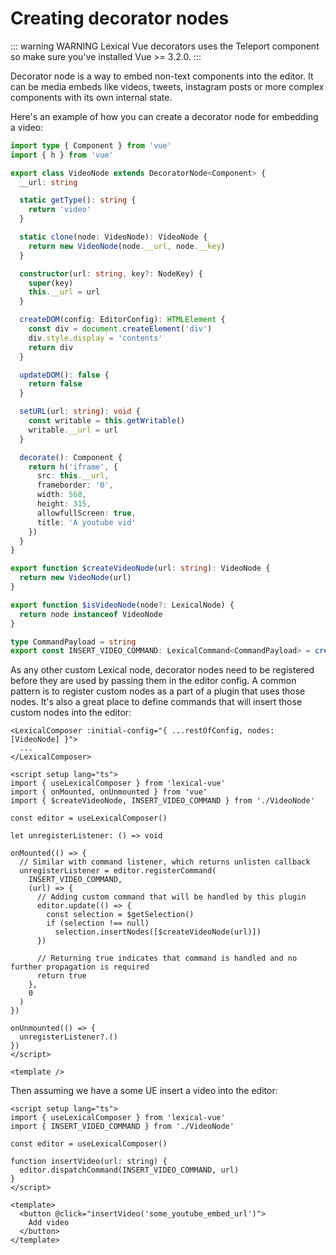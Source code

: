 # Creating decorator nodes

::: warning WARNING
Lexical Vue decorators uses the Teleport component so make sure you've installed Vue >= 3.2.0.
:::

Decorator node is a way to embed non-text components into the editor. It can be media embeds like videos, tweets, instagram posts or more complex components with its own internal state.

Here's an example of how you can create a decorator node for embedding a video:

```ts
import type { Component } from 'vue'
import { h } from 'vue'

export class VideoNode extends DecoratorNode<Component> {
  __url: string

  static getType(): string {
    return 'video'
  }

  static clone(node: VideoNode): VideoNode {
    return new VideoNode(node.__url, node.__key)
  }

  constructor(url: string, key?: NodeKey) {
    super(key)
    this.__url = url
  }

  createDOM(config: EditorConfig): HTMLElement {
    const div = document.createElement('div')
    div.style.display = 'contents'
    return div
  }

  updateDOM(): false {
    return false
  }

  setURL(url: string): void {
    const writable = this.getWritable()
    writable.__url = url
  }

  decorate(): Component {
    return h('iframe', {
      src: this.__url,
      frameborder: '0',
      width: 560,
      height: 315,
      allowfullScreen: true,
      title: 'A youtube vid'
    })
  }
}

export function $createVideoNode(url: string): VideoNode {
  return new VideoNode(url)
}

export function $isVideoNode(node?: LexicalNode) {
  return node instanceof VideoNode
}

type CommandPayload = string
export const INSERT_VIDEO_COMMAND: LexicalCommand<CommandPayload> = createCommand()
```

As any other custom Lexical node, decorator nodes need to be registered before they are used by passing them in the editor config. A common pattern is to register custom nodes as a part of a plugin that uses those nodes. It's also a great place to define commands that will insert those custom nodes into the editor:

```vue
<LexicalComposer :initial-config="{ ...restOfConfig, nodes: [VideoNode] }">
  ...
</LexicalComposer>
```

```vue
<script setup lang="ts">
import { useLexicalComposer } from 'lexical-vue'
import { onMounted, onUnmounted } from 'vue'
import { $createVideoNode, INSERT_VIDEO_COMMAND } from './VideoNode'

const editor = useLexicalComposer()

let unregisterListener: () => void

onMounted(() => {
  // Similar with command listener, which returns unlisten callback
  unregisterListener = editor.registerCommand(
    INSERT_VIDEO_COMMAND,
    (url) => {
      // Adding custom command that will be handled by this plugin
      editor.update(() => {
        const selection = $getSelection()
        if (selection !== null)
          selection.insertNodes([$createVideoNode(url)])
      })

      // Returning true indicates that command is handled and no further propagation is required
      return true
    },
    0
  )
})

onUnmounted(() => {
  unregisterListener?.()
})
</script>

<template />
```

Then assuming we have a some UE insert a video into the editor:

```vue
<script setup lang="ts">
import { useLexicalComposer } from 'lexical-vue'
import { INSERT_VIDEO_COMMAND } from './VideoNode'

const editor = useLexicalComposer()

function insertVideo(url: string) {
  editor.dispatchCommand(INSERT_VIDEO_COMMAND, url)
}
</script>

<template>
  <button @click="insertVideo('some_youtube_embed_url')">
    Add video
  </button>
</template>
```
